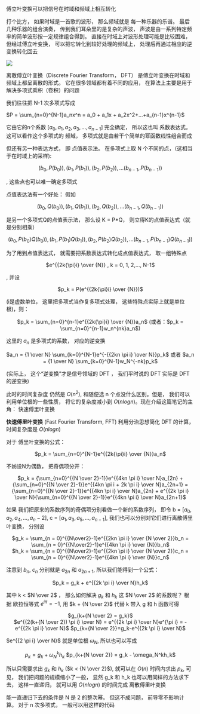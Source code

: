 傅立叶变换可以把信号在时域和频域上相互转化

打个比方， 如果时域是一首歌的波形， 那么频域就是 每一种乐器的乐谱。 最后几种乐器的组合演奏， 传到我们耳朵里的是复杂的声波， 声波是由一系列特定频率的简单波形按一定规律组合得到。 直接在时域上对波形处理可能是比较困难， 但经过傅立叶变换， 可以把它转化到较好处理的频域上， 处理后再通过相应的逆变换转化回去

<p align="center">

![](https://pic3.zhimg.com/v2-bb1427097bb4a91d4a78e384641ab8fa_b.webp)

</p>

离散傅立叶变换（Discrete Fourier Transform， DFT） 是傅立叶变换在时域和频域上都呈离散的形式。 它在很多领域都有着不同的应用， 在算法上主要是用于解决多项式乘积（卷积）的问题

我们往往把 N-1 次多项式写成 
<p align="center">

$P = \sum_{n=0}^{N-1}a_nx^n = a_0 + a_1x + a_2x^2+...+a_{n-1}x^{n-1}$

</p> 

它由它的n个系数 [$a_0, a_1, a_2, a_3,...,a_{n-1}$] 完全确定， 所以这也叫 系数表达式。 这可以看作这个多项式的 频域， 多项式就是由若干个简单的幂函数线性组合而成

但还有另一种表达方式， 即 点值表示法。 在多项式上取 N 个不同的点，（这相当于在时域上的采样): 
<center>

$(b_0, P(b_0)), (b_1, P(b_1)), (b_2, P(b_2)),...(b_{n-1}, P(b_{n-1}))$
</center>
, 这些点也可以唯一确定多项式

点值表达法有一个好处： 假如 
<center>

$(b_0, Q(b_0)), (b_1, Q(b_1)), (b_2, Q(b_2)),...(b_{n-1}, Q(b_{n-1}))$

</center> 

是另一个多项式Q的点值表示法， 那么设 K = P*Q， 则立得K的点值表达式（就是分别相乘）
<center>

$(b_0, P(b_0)Q(b_0)), (b_1, P(b_1)Q(b_1)), (b_2, P(b_2)Q(b_2)),...(b_{n-1}, P(b_{n-1})Q(b_{n-1}))$

</center>
为了用到点值表达式， 就需要把系数表达式转化成点值表达式， 取一组特殊点 
<center>

$e^{{2k{\pi}i} \over {N}} , k = 0, 1, 2,..., N-1$
</center>, 并设 
<center>

$p_k = P(e^{{2k{\pi}i} \over {N}})$</center>
(i是虚数单位， 这里把多项式当作复多项式处理， 这些特殊点实际上就是单位根)，则：
<center>

$p_k = \sum_{n=0}^{n-1}e^{{2k{\pi}i} \over {N}}a_n$ (或者：$p_k = \sum_{n=0}^{n-1}w_n^{nk}a_n$)
</center>

这里的 $a_n$ 是多项式的系数， 对应的逆变换
<center>

$a_n = {1 \over N} \sum_{k=0}^{N-1}e^{-{{2kn \pi i} \over N}}p_k$ 或者 $a_n = {1 \over N} \sum_{k=0}^{N-1}w_N^{-nk}p_k$

</center>
(实际上， 这个“逆变换”才是信号领域的 DFT ， 我们平时说的 DFT 实际是 DFT 的逆变换)

此时的时间复杂度 仍然是 $O(n^2)$, 和随便选 n 个点没什么区别。但是， 我们可以利用单位根的一些性质， 将它的复杂度减小到 $O(nlogn)$。现在介绍这篇笔记的主角： 快速傅里叶变换

**快速傅里叶变换** (Fast Fourier Transform, FFT) 利用分治思想简化 DFT 的计算， 时间复杂度是 $O(nlogn)$

对于 傅里叶变换的公式：
<center>

$p_k = \sum_{n=0}^{N-1}e^{{2k{\pi}i} \over {N}}a_n$ 
</center>
不妨设N为偶数， 把奇偶项分开：
<center>

$p_k = {\sum_{n=0}^{{N \over 2}-1}}e^{{4kn \pi i} \over N}a_{2n} + {\sum_{n=0}^{{N \over 2}-1}}e^{{4kn \pi i + 2k \pi i} \over N}a_{2n+1} = {\sum_{n=0}^{{N \over 2}-1}}e^{{4kn \pi i} \over N}a_{2n} + e^{{2k \pi i} \over N}{\sum_{n=0}^{{N \over 2}-1}}e^{{4kn \pi i} \over N}a_{2n+1}$
</center>

如果 我们把原来的系数序列的奇偶项分别看做一个新的系数序列， 即令 b = $[a_0, a_2, a_4,..., a_n-2]$, 
c = $[a_1, a_3, a_5, ..., a_{n-1}]$, 我们也可以分别对它们进行离散傅里叶变换， 分别设
<center>

$g_k = \sum_{n = 0}^{{N\over2}-1}e^{{2kn \pi i} \over {N \over 2}}b_n = \sum_{n = 0}^{{N\over2}-1}e^{{4kn \pi i} \over {N}}b_n$  
$h_k = \sum_{n = 0}^{{N\over2}-1}e^{{2kn \pi i} \over {N \over 2}}c_n = \sum_{n = 0}^{{N\over2}-1}e^{{4kn \pi i} \over {N}}c_n$ 
</center>

注意到 $b_n$, $c_n$ 分别就是 $a_{2n}$ 和 $a_{2n+1}$, 所以我们能得到一个公式：
<center>

$p_k = g_k + e^{{2k \pi i} \over N}h_k$
</center>

其中 k < $N \over 2$ ， 那么如何解决 $g_k$ 和 $h_k$ 这 $N \over 2$ 的系数呢？ 根据 欧拉恒等式 $e^{i \pi} = -1$, 用 $k + {N \over 2}$ 代替 k 带入 g 和 h 函数可得 
<center>

$g_{k+{N \over 2} = g_k}$  
$e^{{2(k+{N \over 2}) \pi i} \over N} = e^{{2k \pi i} \over N}e^{\pi i} = -e^{{2k \pi i} \over N}$
$p_{k+{N \over 2}}=g_k-e^{{2k \pi i} \over N}$
</center>

$e^{{2 \pi i} \over N}$ 就是单位根 $\omega_N$, 所以也可以写成

<center>

$p_k = g_k + \omega_N^kh_k$
$p_{k+{N \over 2}} = g_k - \omega_N^kh_k$
</center>

所以只需要求出 $g_k$ 和 $h_k$   ($k < {N \over 2}$), 就可以在 $O(n)$ 时间内求出 $p_k$, 可见， 我们把问题的规模缩小了一般， 显然 g_k 和 h_k 也可以用同样的方法求下去， 这样一直递归， 就可以用 $O(nlogn)$ 的时间完成 离散傅里叶变换

能一直递归下去的条件是 N 是 2 的整次幂。 但这不成问题， 前导零不影响计算。 对于 n 次多项式， 一般可以用这样的代码
